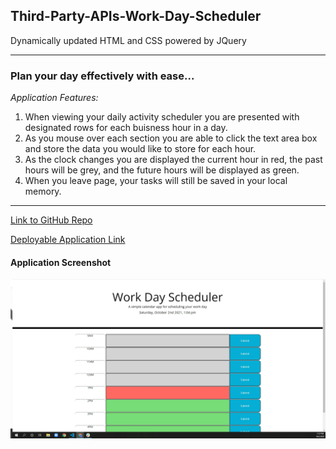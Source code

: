 ## Third-Party-APIs-Work-Day-Scheduler
Dynamically updated HTML and CSS powered by JQuery

---
### Plan your day effectively with ease...

_Application Features:_

1. When viewing your daily activity scheduler you are presented with designated rows for each buisness hour in a day.
2. As you mouse over each section you are able to click the text area box and store the data you would like to store for each hour.
3. As the clock changes you are displayed the current hour in red, the past hours will be grey, and the future hours will be displayed as green.
4. When you leave page, your tasks will still be saved in your local memory.


***
[Link to GitHub Repo](https://github.com/originator1/Third-Party-APIs-Work-Day-Scheduler)

[Deployable Application Link](https://originator1.github.io/Third-Party-APIs-Work-Day-Scheduler/)

#### Application Screenshot
![Minion](Assets\CSS\AppScreenshot.jpg)




